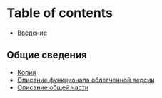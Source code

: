 # Table of contents

* [Введение](README.md)

## Общие сведения

* [Копия](docs/obshie-svedeniya/kopiya.md)
* [Описание функционала облегченной версии](docs/obshie-svedeniya/opisanie-funkcionala-oblegchennoi-versii.md)
* [Описание общей части](docs/obshie-svedeniya/opisanie-obshei-chasti.md)


